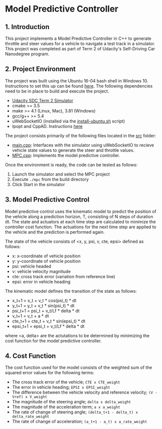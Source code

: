# Model Predictive Controller

## 1. Introduction
This project implements a Model Predictive Controller in C++ to generate throttle and steer values for a vehicle to navigate a test track in a simulator. This project was completed as part of Term 2 of Udacity's Self-Driving Car Nanodegree program.

## 2. Project Environment
The project was built using the Ubuntu 16-04 bash shell in Windows 10. Instructions to set this up can be found [here](https://www.howtogeek.com/249966/how-to-install-and-use-the-linux-bash-shell-on-windows-10/). The following dependencies need to be in place to build and execute the project.

* [Udacity SDC Term 2 Simulator](https://github.com/udacity/self-driving-car-sim/releases)
* cmake >= 3.5
* make >= 4.1 (Linux, Mac), 3.81 (Windows)
* gcc/g++ >= 5.4
* uWebSocketIO (installed via the [install-ubuntu.sh](https://github.com/shazraz/Extended-Kalman-Filter/blob/master/install-ubuntu.sh) script) 
* Ipopt and CppAD. Instructions [here](https://github.com/udacity/CarND-MPC-Project/blob/master/install_Ipopt_CppAD.md)

The project consists primarily of the following files located in the [src](https://github.com/shazraz/MPC-Controller/tree/master/src) folder:

* [main.cpp](https://github.com/shazraz/MPC-Controller/blob/master/src/main.cpp): Interfaces with the simulator using uWebSocketIO to recieve vehicle state values to generate the steer and throttle values.
* [MPC.cpp](https://github.com/shazraz/MPC-Controller/blob/master/src/MPC.cpp): Implements the model predictive controller.

Once the environment is ready, the code can be tested as follows:

1. Launch the simulator and select the MPC project
2. Execute ```./mpc``` from the build directory
3. Click Start in the simulator

## 3. Model Predictive Control
Model predictive control uses the kinematic model to predict the position of the vehicle along a prediction horizon, T, consisting of N steps of duration dt. The state and actuators at each time step are calculated to minimize the controller cost function. The actuations for the next time step are applied to the vehicle and the prediction is performed again. 

The state of the vehicle consists of <x, y, psi, v, cte, epsi> defined as follows:

* x: x-coordinate of vehicle position
* y: y-coordinate of vehicle position
* psi: vehicle headed
* v: vehicle velocity magnitude
* cte: cross track error (variation from reference line)
* epsi: error in vehicle heading

The kinematic model defines the transition of the state as follows:

* x_t+1 = x_t + v_t * cos(psi_t) * dt
* y_t+1 = y_t + v_t * sin(psi_t) * dt
* psi_t+1 = psi_t + v_t/Lf * delta * dt
* v_t+1 = v_t + a * dt
* cte_t+1 = cte_t + v_t * sin(epsi_t) * dt
* epsi_t+1 = epsi_t + v_t/Lf * delta * dt

where <a, delta> are the actutations to be determined by minimizing the cost function for the model predictive controller.

## 4. Cost Function
The cost function used for the model consists of the weighted sum of the squared error values for the following terms:

* The cross track error of the vehicle;  `CTE x CTE_weight`
* The error in vehicle heading; `EPSI x EPSI_weight`
* The difference between the vehicle velocity and reference velocity; `(V - Vref) x V_weight`
* The magnitude of the steering angle; `delta x delta_weight`
* The magnitude of the acceleration term; `a x a_weight`
* The rate of change of steering angle; `(delta_t+1 - delta_t) x delta_rate_weight`
* The rate of change of acceleration; `(a_t+1 - a_t) x a_rate_weight`
